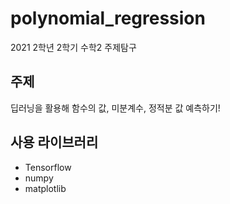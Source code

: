# polynomial_regression
2021 2학년 2학기
수학2 주제탐구

## 주제
딥러닝을 활용해 함수의 값, 미분계수, 정적분 값 예측하기!

## 사용 라이브러리
- Tensorflow
- numpy
- matplotlib
